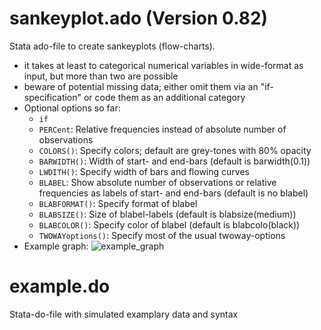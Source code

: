 # sankeyplot.ado (Version 0.82)
Stata ado-file to create sankeyplots (flow-charts).
- it takes at least to categorical numerical variables in wide-format as input, but more than two are possible
- beware of potential missing data; either omit them via an "if-specification" or code them as an additional category
- Optional options so far:
  * `if`
  * `PERCent`: Relative frequencies instead of absolute number of observations 
  * `COLORS()`: Specify colors; default are grey-tones with 80% opacity 
  * `BARWIDTH()`: Width of start- and end-bars (default is barwidth(0.1))
  * `LWDITH()`: Specify width of bars and flowing curves
  * `BLABEL`: Show absolute number of observations or relative frequencies as labels of start- and end-bars (default is no blabel)
  * `BLABFORMAT()`: Specify format of blabel
  * `BLABSIZE()`: Size of blabel-labels (default is blabsize(medium))
  * `BLABCOLOR()`: Specify color of blabel (default is blabcolo(black))
  * `TWOWAYoptions()`: Specify most of the usual twoway-options
- Example graph:
![example_graph](https://user-images.githubusercontent.com/36712245/169912249-d910e199-e2c0-42f9-99f4-985c1c56588e.png)

# example.do
Stata-do-file with simulated examplary data and syntax
